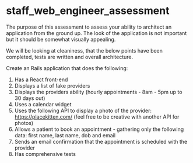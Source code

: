 # staff_web_engineer_assessment

The purpose of this assessment to assess your ability to architect an application from the ground up.  The look of the application is not important but it should be somewhat visually appealing. 

We will be looking at cleaniness, that the below points have been completed, tests are written and overall architecture.

Create an Rails application that does the following: 
1. Has a React front-end 
2. Displays a list of fake providers 
3. Displays the providers ability (hourly appointments - 8am - 5pm up to 30 days out)
4. Uses a calendar widget
5. Uses the following API to display a photo of the provider: https://placekitten.com/ (feel free to be creative with another API for photos)
6. Allows a patient to book an appointment - gathering only the following data: first name, last name, dob and email
7. Sends an email confirmation that the appointment is scheduled with the provider
8. Has comprehensive tests
